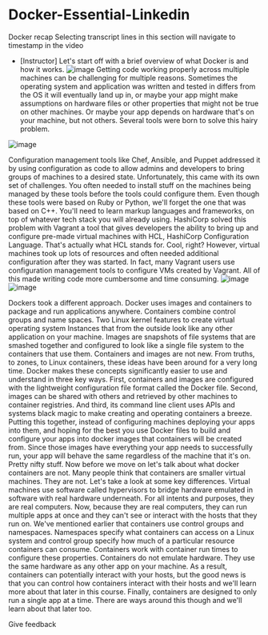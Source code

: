 # Docker-Essential-Linkedin
Docker recap
Selecting transcript lines in this section will navigate to timestamp in the video
- [Instructor] Let's start off with a brief overview of what Docker is and how it works.
![image](https://github.com/swamychikatla/Docker-Essential-Linkedin/assets/40513374/bd6b4ab3-0ec6-460e-9ec3-97a8d8a21849)
Getting code working properly across multiple machines can be challenging for multiple reasons. Sometimes the operating system and application was written and tested in differs from the OS it will eventually land up in, or maybe your app might make assumptions on hardware files or other properties that might not be true on other machines. Or maybe your app depends on hardware that's on your machine, but not others. Several tools were born to solve this hairy problem.

![image](https://github.com/swamychikatla/Docker-Essential-Linkedin/assets/40513374/b357558c-e705-4956-80c8-9faeea214e39)

Configuration management tools like Chef, Ansible, and Puppet addressed it by using configuration as code to allow admins and developers to bring groups of machines to a desired state. Unfortunately, this came with its own set of challenges. You often needed to install stuff on the machines being managed by these tools before the tools could configure them. Even though these tools were based on Ruby or Python, we'll forget the one that was based on C++. You'll need to learn markup languages and frameworks, on top of whatever tech stack you will already using. 
HashiCorp solved this problem with Vagrant a tool that gives developers the ability to bring up and configure pre-made virtual machines with HCL, HashiCorp Configuration Language. That's actually what HCL stands for. Cool, right? However, virtual machines took up lots of resources and often needed additional configuration after they was started. In fact, many Vagrant users use configuration management tools to configure VMs created by Vagrant. All of this made writing code more cumbersome and time consuming.
![image](https://github.com/swamychikatla/Docker-Essential-Linkedin/assets/40513374/014b693b-6ba8-4a14-a765-1417213f9a2c)
![image](https://github.com/swamychikatla/Docker-Essential-Linkedin/assets/40513374/87ff530e-5155-41e7-833b-635f8a7ceec3)

Dockers took a different approach. Docker uses images and containers to package and run applications anywhere. Containers combine control groups and name spaces. Two Linux kernel features to create virtual operating system Instances that from the outside look like any other application on your machine. Images are snapshots of file systems that are smashed together and configured to look like a single file system to the containers that use them. Containers and images are not new. From truths, to zones, to Linux containers, these ideas have been around for a very long time. Docker makes these concepts significantly easier to use and understand in three key ways. First, containers and images are configured with the lightweight configuration file format called the Docker file. Second, images can be shared with others and retrieved by other machines to container registries. And third, its command line client uses APIs and systems black magic to make creating and operating containers a breeze. Putting this together, instead of configuring machines deploying your apps into them, and hoping for the best you use Docker files to build and configure your apps into docker images that containers will be created from. Since those images have everything your app needs to successfully run, your app will behave the same regardless of the machine that it's on. Pretty nifty stuff. Now before we move on let's talk about what docker containers are not. Many people think that containers are smaller virtual machines. They are not. Let's take a look at some key differences. Virtual machines use software called hypervisors to bridge hardware emulated in software with real hardware underneath. For all intents and purposes, they are real computers. Now, because they are real computers, they can run multiple apps at once and they can't see or interact with the hosts that they run on. We've mentioned earlier that containers use control groups and namespaces. Namespaces specify what containers can access on a Linux system and control group specify how much of a particular resource containers can consume. Containers work with container run times to configure these properties. Containers do not emulate hardware. They use the same hardware as any other app on your machine. As a result, containers can potentially interact with your hosts, but the good news is that you can control how containers interact with their hosts and we'll learn more about that later in this course. Finally, containers are designed to only run a single app at a time. There are ways around this though and we'll learn about that later too.

Give feedback
